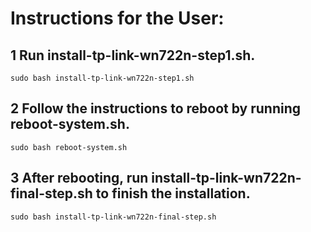 # Instructions for the User:

## 1 Run install-tp-link-wn722n-step1.sh.

    sudo bash install-tp-link-wn722n-step1.sh

## 2 Follow the instructions to reboot by running reboot-system.sh.

    sudo bash reboot-system.sh

## 3 After rebooting, run install-tp-link-wn722n-final-step.sh to finish the installation.

    sudo bash install-tp-link-wn722n-final-step.sh
